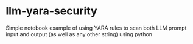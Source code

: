 # llm-yara-security
Simple notebook example of using YARA rules to scan both LLM prompt input and output (as well as any other string) using python
